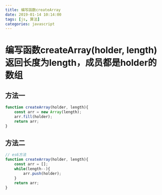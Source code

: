 ```yaml
---
title: 编写函数createArray
date: 2019-01-14 10:14:00
tags: [js, 算法]
categories: javascript
---
```


# 编写函数createArray(holder, length)返回长度为length，成员都是holder的数组
## 方法一
```js
function createArray(holder, length){
    const arr = new Array(length);
    arr.fill(holder);
    return arr;
}
```

## 方法二
```js
// es6方法
function createArray(holder, length){
    const arr = [];
    while(length--){
        arr.push(holder);
    }
    return arr;
}
```